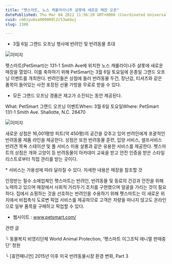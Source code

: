 ```yaml
---
title: "펫스마트, 노스 캐롤라이나주 샬롯에 새로운 매장 오픈"
datePublished: Thu Mar 04 2021 11:56:20 GMT+0000 (Coordinated Universal Time)
cuid: cm6zyu6sa000009l2c53webuj
slug: 1386

---
```



- 3월 6일 그랜드 오프닝 행사에 반려인 및 반려동물 초대

![이미지](https://cdn.hashnode.com/res/hashnode/image/upload/v1739247132579/d2939c24-bca8-4dbc-b46d-49b3502abc2f.jpeg)

펫스마트(PetSmart)는 131-1 Smith Ave에 위치한 노스 캐롤라이나주 샬롯에 새로운 매장을 열었다. 이를 축하하기 위해 PetSmart는 3월 6일 토요일에 온종일 그랜드 오프닝 이벤트를 개최한다. 반려인들은 상점에 들러 반려동물 두건, 장난감, 티셔츠와 같은 품목이 들어있는 사전 포장된 선물 가방을 무료로 받을 수 있다.

* 모든 그랜드 오프닝 경품은 재고가 소진되는 동안 제공된다.

What: PetSmart 그랜드 오프닝 이벤트When: 3월 6일 토요일Where: PetSmart 131-1 Smith Ave. Shallotte, N.C. 28470

![이미지](https://cdn.hashnode.com/res/hashnode/image/upload/v1739247134163/844b2b1f-c0d1-4227-802b-8df234c2bacc.jpeg)

새로운 상점은 16,001평방 피트(약 450평)의 공간을 갖추고 있어 반려인에게 포괄적인 반려동물 제품 라인을 제공한다. 상점은 또한 반려동물 훈련, 입양 서비스, 셀프서비스 반려견 목욕 스테이션 및 풀 서비스 미용 살롱과 같은 유용한 서비스를 제공한다. 펫스마트의 상점은 개와 고양이 등 반려동물이 아카데미 교육을 받고 안전 인증을 받은 스타일리스트로부터 직접 관리를 받는 곳이다.

* 서비스는 가용성에 따라 달라질 수 있다. 자세한 내용은 매장을 참조할 것

인정받는 필수 소매업체인 펫스마트는 반려인, 반려동물 및 동료의 건강과 안전을 위해 노력하고 있으며 매장에서 사회적 거리두기 조치를 구현했으며 얼굴을 가리는 것이 필요하다. 집에서 쇼핑하는 것을 선호하는 반려인을 수용하기 위해 펫스마트는 이 새로운 위치에서 비접촉식 도로변 픽업 서비스를 제공하므로 고객은 차량을 떠나지 않고도 온라인으로 일부 품목을 구매하고 픽업할 수 있다.

- 웹사이트 : www.petsmart.com/

관련 글

└ 동물복지 비영리단체 World Animal Protection, '펫스마트 이그조틱 애니멀 판매중단' 청원

└ [휴먼패니언] 2015년 이후 미국 반려동물시장 환경 변화, Part 3